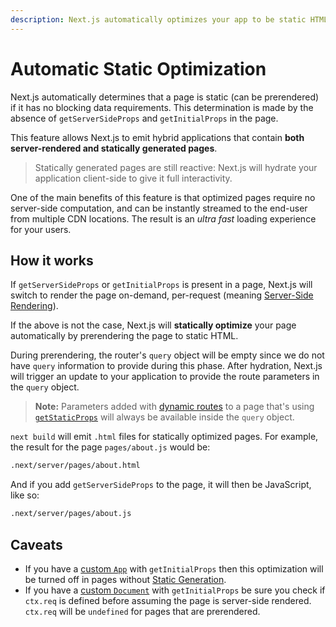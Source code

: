```yaml
---
description: Next.js automatically optimizes your app to be static HTML whenever possible. Learn how it works here.
---
```


# Automatic Static Optimization

Next.js automatically determines that a page is static (can be prerendered) if it has no blocking data requirements. This determination is made by the absence of `getServerSideProps` and `getInitialProps` in the page.

This feature allows Next.js to emit hybrid applications that contain **both server-rendered and statically generated pages**.

> Statically generated pages are still reactive: Next.js will hydrate your application client-side to give it full interactivity.

One of the main benefits of this feature is that optimized pages require no server-side computation, and can be instantly streamed to the end-user from multiple CDN locations. The result is an _ultra fast_ loading experience for your users.

## How it works

If `getServerSideProps` or `getInitialProps` is present in a page, Next.js will switch to render the page on-demand, per-request (meaning [Server-Side Rendering](/docs/basic-features/pages.md#server-side-rendering)).

If the above is not the case, Next.js will **statically optimize** your page automatically by prerendering the page to static HTML.

During prerendering, the router's `query` object will be empty since we do not have `query` information to provide during this phase. After hydration, Next.js will trigger an update to your application to provide the route parameters in the `query` object.

> **Note:** Parameters added with [dynamic routes](/docs/routing/dynamic-routes.md) to a page that's using [`getStaticProps`](/docs/basic-features/data-fetching.md#getstaticprops-static-generation) will always be available inside the `query` object.

`next build` will emit `.html` files for statically optimized pages. For example, the result for the page `pages/about.js` would be:

```bash
.next/server/pages/about.html
```

And if you add `getServerSideProps` to the page, it will then be JavaScript, like so:

```bash
.next/server/pages/about.js
```

## Caveats

- If you have a [custom `App`](/docs/advanced-features/custom-app.md) with `getInitialProps` then this optimization will be turned off in pages without [Static Generation](/docs/basic-features/data-fetching.md#getstaticprops-static-generation).
- If you have a [custom `Document`](/docs/advanced-features/custom-document.md) with `getInitialProps` be sure you check if `ctx.req` is defined before assuming the page is server-side rendered. `ctx.req` will be `undefined` for pages that are prerendered.
